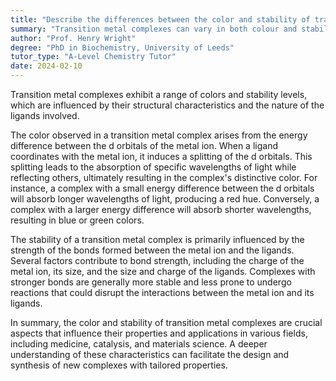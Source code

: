 ```yaml
---
title: "Describe the differences between the color and stability of transition metal complexes"
summary: "Transition metal complexes can vary in both colour and stability depending on their structure and ligands."
author: "Prof. Henry Wright"
degree: "PhD in Biochemistry, University of Leeds"
tutor_type: "A-Level Chemistry Tutor"
date: 2024-02-10
---
```


Transition metal complexes exhibit a range of colors and stability levels, which are influenced by their structural characteristics and the nature of the ligands involved.

The color observed in a transition metal complex arises from the energy difference between the d orbitals of the metal ion. When a ligand coordinates with the metal ion, it induces a splitting of the d orbitals. This splitting leads to the absorption of specific wavelengths of light while reflecting others, ultimately resulting in the complex's distinctive color. For instance, a complex with a small energy difference between the d orbitals will absorb longer wavelengths of light, producing a red hue. Conversely, a complex with a larger energy difference will absorb shorter wavelengths, resulting in blue or green colors.

The stability of a transition metal complex is primarily influenced by the strength of the bonds formed between the metal ion and the ligands. Several factors contribute to bond strength, including the charge of the metal ion, its size, and the size and charge of the ligands. Complexes with stronger bonds are generally more stable and less prone to undergo reactions that could disrupt the interactions between the metal ion and its ligands.

In summary, the color and stability of transition metal complexes are crucial aspects that influence their properties and applications in various fields, including medicine, catalysis, and materials science. A deeper understanding of these characteristics can facilitate the design and synthesis of new complexes with tailored properties.
    